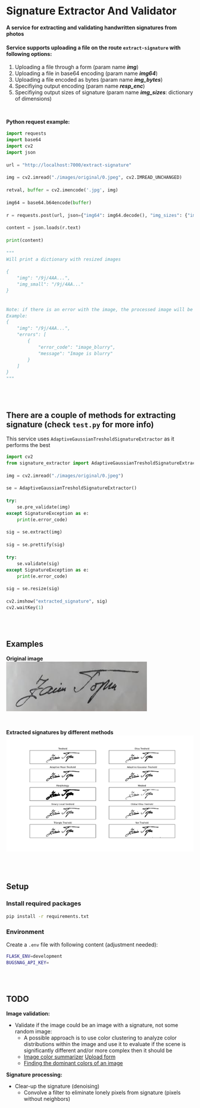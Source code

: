 # Signature Extractor And Validator
**A service for extracting and validating handwritten signatures from photos**

#### Service supports uploading a file on the route `extract-signature` with following options:
1. Uploading a file through a form (param name **_img_**)
2. Uploading a file in base64 encoding (param name **_img64_**)
3. Uploading a file encoded as bytes (param name **_img_bytes_**)
4. Specifiying output encoding (param name **_resp_enc_**)
5. Specifiying output sizes of signature (param name **_img_sizes_**: dictionary of dimensions)

<br>

**Python request example:**
```python
import requests
import base64
import cv2
import json

url = "http://localhost:7000/extract-signature"

img = cv2.imread("./images/original/0.jpeg", cv2.IMREAD_UNCHANGED)

retval, buffer = cv2.imencode('.jpg', img)

img64 = base64.b64encode(buffer)

r = requests.post(url, json={"img64": img64.decode(), "img_sizes": {"img": (400, 70), "img_small": (300, 50)}}, timeout=2.0)

content = json.loads(r.text)

print(content)

"""
Will print a dictionary with resized images

{
    "img": "/9j/4AA...",
    "img_small": "/9j/4AA..."
}


Note: if there is an error with the image, the processed image will be returned in "img" key, with additional values in "error_code" and "message"
Example:
{
    "img": "/9j/4AA...",
    "errors": [
        {
            "error_code": "image_blurry",
            "message": "Image is blurry"
        }
    ]
}
"""


```

<br>
<br>


## There are a couple of methods for extracting signature (check `test.py` for more info)

This service uses `AdaptiveGaussianTresholdSignatureExtractor` as it performs the best

```python
import cv2
from signature_extractor import AdaptiveGaussianTresholdSignatureExtractor

img = cv2.imread("./images/original/0.jpeg")

se = AdaptiveGaussianTresholdSignatureExtractor()

try:
    se.pre_validate(img)
except SignatureException as e:
    print(e.error_code)

sig = se.extract(img)

sig = se.prettify(sig)

try:
    se.validate(sig)
except SignatureException as e:
    print(e.error_code)

sig = se.resize(sig)

cv2.imshow("extracted_signature", sig)
cv2.waitKey(1)
```

<br>
<br>


## Examples

**Original image**
<br>
![](images/out/0_0.png)

<br>

**Extracted signatures by different methods**
![](images/out/0_1.png)

<br>
<br>


## Setup

### Install required packages

````bash
pip install -r requirements.txt
````

### Environment

Create a `.env` file with following content (adjustment needed):
```bash
FLASK_ENV=development
BUGSNAG_API_KEY=
```

<br>
<br>


## TODO
**Image validation:**
- Validate if the image could be an image with a signature, not some random image:
    - A possible approach is to use color clustering to analyze color distributions within the image and use it to evaluate if the scene is significantly different and/or more complex then it should be
    - [Image color summarizer](http://mkweb.bcgsc.ca/colorsummarizer/) [Upload form](http://mkweb.bcgsc.ca/colorsummarizer/?analyze)
    - [Finding the dominant colors of an image](https://www.timpoulsen.com/2018/finding-the-dominant-colors-of-an-image.html)

**Signature processing:**
- Clear-up the signature (denoising)
    - Convolve a filter to eliminate lonely pixels from signature (pixels without neighbors)
